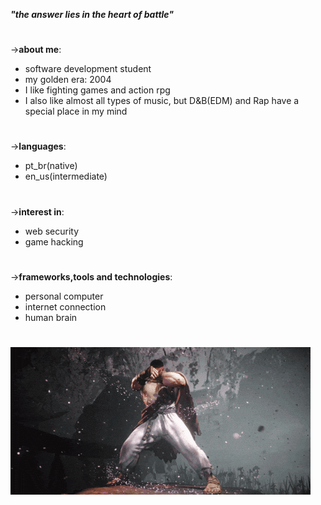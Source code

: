 ***"the answer lies in the heart of battle"***

#

->**about me**:
- software development student
- my golden era: 2004
- I like fighting games and action rpg
- I also like almost all types of music, but D&B(EDM) and Rap have a special place in my mind

#

->**languages**:
- pt_br(native)
- en_us(intermediate)

#

->**interest in**:
- web security
- game hacking

#

->**frameworks,tools and technologies**:
- personal computer
- internet connection
- human brain
  
#

![ryu](ryu.gif)

#
